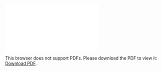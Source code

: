 <object data="christ-in-song/CIS1908pdfs/713.pdf" type="application/pdf" width="100%" height="1024px">
    <embed src="christ-in-song/CIS1908pdfs/713.pdf">
        <p>This browser does not support PDFs. Please download the PDF to view it: <a href="christ-in-song/CIS1908pdfs/713.pdf">Download PDF</a>.</p>
    </embed>
</object>
